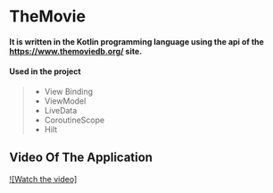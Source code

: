 # TheMovie
#### It is written in the Kotlin programming language using the api of the https://www.themoviedb.org/ site.

#### Used in the project
>+ View Binding
>+ ViewModel
>+ LiveData
>+ CoroutineScope
>+ Hilt

## Video Of The Application
[![Watch the video]](https://user-images.githubusercontent.com/50488105/130468450-8aeabe67-c52b-4465-b0ee-95922ddc1833.mp4)

